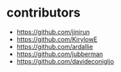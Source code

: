 contributors
============
* https://github.com/jinirun
* https://github.com/KirylowE
* https://github.com/ardallie
* https://github.com/jubberman
* https://github.com/davideconiglio

